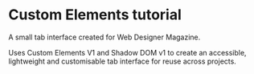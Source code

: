 # Custom Elements tutorial

A small tab interface created for Web Designer Magazine.

Uses Custom Elements V1 and Shadow DOM v1 to create an accessible, lightweight and customisable tab interface for reuse across projects.
